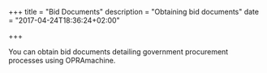 +++
title = "Bid Documents"
description = "Obtaining bid documents"
date = "2017-04-24T18:36:24+02:00"

+++

You can obtain bid documents detailing government procurement processes using OPRAmachine.
